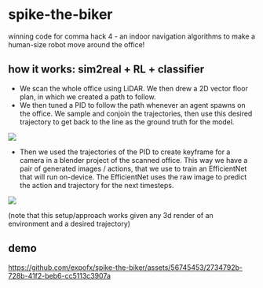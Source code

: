 # spike-the-biker
winning code for comma hack 4 - an indoor navigation algorithms to make a human-size robot move around the office!

## how it works: sim2real + RL + classifier
- We scan the whole office using LiDAR. We then drew a 2D vector floor plan, in which we created a path to follow.
- We then tuned a PID to follow the path whenever an agent spawns on the office. We sample and conjoin the trajectories, then use this desired trajectory to get back to the line as the ground truth for the model.

![](https://d112y698adiu2z.cloudfront.net/photos/production/software_photos/002/608/740/datas/original.gif)

- Then we used the trajectories of the PID to create keyframe for a camera in a blender project of the scanned office. This way we have a pair of generated images / actions, that we use to train an EfficientNet that will run on-device. The EfficientNet uses the raw image to predict the action and trajectory for the next timesteps.

![](https://d112y698adiu2z.cloudfront.net/photos/production/software_photos/002/608/704/datas/original.gif)

(note that this setup/approach works given any 3d render of an environment and a desired trajectory)

## demo

https://github.com/expofx/spike-the-biker/assets/56745453/2734792b-728b-41f2-beb6-cc5113c3907a
